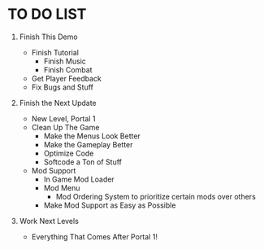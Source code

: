 # TO DO LIST

1. Finish This Demo
    - Finish Tutorial
        - Finish Music
        - Finish Combat
    - Get Player Feedback
    - Fix Bugs and Stuff

2. Finish the Next Update
    - New Level, Portal 1
    - Clean Up The Game
        - Make the Menus Look Better
        - Make the Gameplay Better
        - Optimize Code
        - Softcode a Ton of Stuff
    - Mod Support
        - In Game Mod Loader
        - Mod Menu
            - Mod Ordering System to prioritize certain mods over others
        - Make Mod Support as Easy as Possible

3. Work Next Levels
    - Everything That Comes After Portal 1!